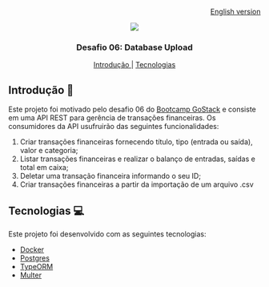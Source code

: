 <p align="right">
  <a href=""> English version </a>
</p>

<p align="center">
  <img src="https://res.cloudinary.com/dqqh1oigi/image/upload/v1594992537/Challenge%20Gostack%2006/GoStack_b27dh5.png" /> </br>
</p>

<h3 align="center">
  Desafio 06: Database Upload
</h3>

<p align="center">
  <a href="#Introdução-memo"> Introdução </a>
   | 
  <a href="#Tecnologias-computer"> Tecnologias </a>
</p>

## Introdução :memo:

Este projeto foi motivado pelo desafio 06 do [Bootcamp GoStack](https://rocketseat.com.br/gostack) e consiste em uma API REST para gerência
de transações financeiras. Os consumidores da API usufruirão das seguintes funcionalidades:

<p>
  <ol>
    <li> Criar transações financeiras fornecendo título, tipo (entrada ou saída), valor e categoria; </li>
    <li> Listar transações financeiras e realizar o balanço de entradas, saídas e total em caixa; </li>
    <li> Deletar uma transação financeira informando o seu ID; </li>
    <li> Criar transações financeiras a partir da importação de um arquivo .csv </li>
  </ol>
<p/>

## Tecnologias :computer:

Este projeto foi desenvolvido com as seguintes tecnologias:

- [Docker](https://www.docker.com/)
- [Postgres](https://hub.docker.com/_/postgres)
- [TypeORM](https://typeorm.io/#/)
- [Multer](https://www.npmjs.com/package/multer)
